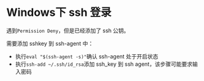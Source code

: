 # Windows下 ssh 登录

遇到`Permission Deny`，但是已经添加了 ssh 公钥。

需要添加 sshkey 到 ssh-agent 中：
- 执行`eval "$(ssh-agent -s)"`确认 ssh-agent 处于开启状态
- 执行`ssh-add ~/.ssh/id_rsa`添加 ssh_key 到 ssh agent，该步骤可能要求输入密码
